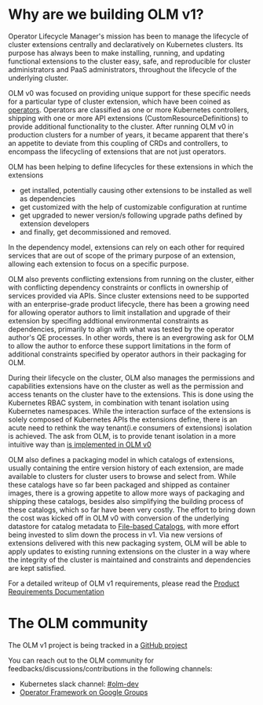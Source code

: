 # Why are we building OLM v1?

Operator Lifecycle Manager's mission has been to manage the lifecycle of cluster extensions centrally and declaratively on Kubernetes clusters. Its purpose has always been to make installing, running, and updating functional extensions to the cluster easy, safe, and reproducible for cluster administrators and PaaS administrators, throughout the lifecycle of the underlying cluster. 

OLM v0 was focused on providing unique support for these specific needs for a particular type of cluster extension, which have been coined as [operators](https://operatorhub.io/what-is-an-operator#:~:text=is%20an%20Operator-,What%20is%20an%20Operator%20after%20all%3F,or%20automation%20software%20like%20Ansible.). 
Operators are classified as one or more Kubernetes controllers, shipping with one or more API extensions (CustomResourceDefinitions) to provide additional functionality to the cluster. After running OLM v0 in production clusters for a number of years, it became apparent that there's an appetite to deviate from this coupling of CRDs and controllers, to encompass the lifecycling of extensions that are not just operators.

OLM has been helping to define lifecycles for these extensions in which the extensions

  * get installed, potentially causing other extensions to be installed as well as dependencies
  * get customized with the help of customizable configuration at runtime 
  * get upgraded to newer version/s following upgrade paths defined by extension developers 
  * and finally, get decommissioned and removed.

In the dependency model, extensions can rely on each other for required services that are out of scope of the primary purpose of an extension, allowing each extension to focus on a specific purpose. 

OLM also prevents conflicting extensions from running on the cluster, either with conflicting dependency constraints or conflicts in ownership of services provided via APIs. Since cluster extensions need to be supported with an enterprise-grade product lifecycle, there has been a growing need for allowing operator authors to limit installation and upgrade of their extension by specifing addtional environmental constraints as dependencies, primarily to align with what was tested by the operator author's QE processes. In other words, there is an evergrowing ask for OLM to allow the author to enforce these support limitations in the form of additional constraints specified by operator authors in their packaging for OLM.

During their lifecycle on the cluster, OLM also manages the permissions and capabilities extensions have on the cluster as well as the permission and access tenants on the cluster have to the extensions. This is done using the Kubernetes RBAC system, in combination with tenant isolation using Kubernetes namespaces. While the interaction surface of the extensions is solely composed of Kubernetes APIs the extensions define, there is an acute need to rethink the way tenant(i.e consumers of extensions) isolation is achieved. The ask from OLM, is to provide tenant isolation in a more intuitive way than [is implemented in OLM v0](https://olm.operatorframework.io/docs/advanced-tasks/operator-scoping-with-operatorgroups/#docs)

OLM also defines a packaging model in which catalogs of extensions, usually containing the entire version history of each extension, are made available to clusters for cluster users to browse and select from. While these catalogs have so far been packaged and shipped as container images, there is a growing appetite to allow more ways of packaging and shipping these catalogs, besides also simplifying the building process of these catalogs, which so far have been very costly. The effort to bring down the cost was kicked off in OLM v0 with conversion of the underlying datastore for catalog metadata to [File-based Catalogs](https://olm.operatorframework.io/docs/reference/file-based-catalogs/), with more effort being invested to slim down the process in v1. Via new versions of extensions delivered with this new packaging system, OLM will be able to apply updates to existing running extensions on the cluster in a way where the integrity of the cluster is maintained and constraints and dependencies are kept satisfied.


For a detailed writeup of OLM v1 requirements, please read the [Product Requirements Documentation](olmv1_roadmap.md)

# The OLM community

The OLM v1 project is being tracked in a [GitHub project](https://github.com/orgs/operator-framework/projects/8/)

You can reach out to the OLM community for feedbacks/discussions/contributions in the following channels:

  * Kubernetes slack channel: [#olm-dev](https://kubernetes.slack.com/messages/olm-dev)
  * [Operator Framework on Google Groups](https://groups.google.com/forum/#!forum/operator-framework)
 

